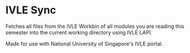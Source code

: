IVLE Sync
======
Fetches all files from the IVLE Workbin of all modules you are reading this
semester into the current working directory using IVLE LAPI.

Made for use with National University of Singapore's IVLE portal.
